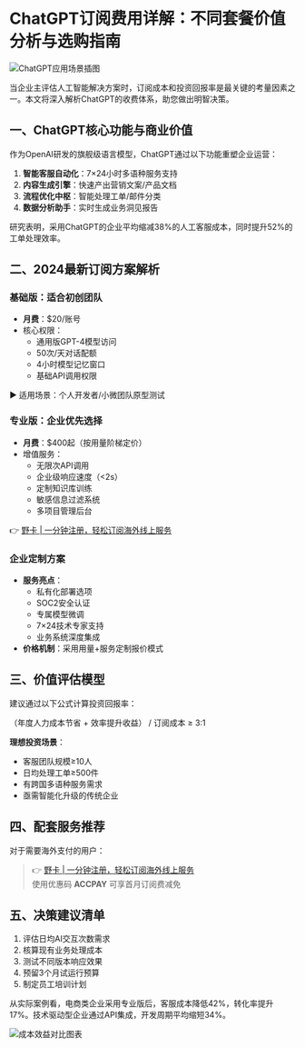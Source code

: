 # ChatGPT订阅费用详解：不同套餐价值分析与选购指南

![ChatGPT应用场景插图](https://via.placeholder.com/800x400)

当企业主评估人工智能解决方案时，订阅成本和投资回报率是最关键的考量因素之一。本文将深入解析ChatGPT的收费体系，助您做出明智决策。

## 一、ChatGPT核心功能与商业价值
作为OpenAI研发的旗舰级语言模型，ChatGPT通过以下功能重塑企业运营：

1. **智能客服自动化**：7×24小时多语种服务支持
2. **内容生成引擎**：快速产出营销文案/产品文档
3. **流程优化中枢**：智能处理工单/邮件分类
4. **数据分析助手**：实时生成业务洞见报告

研究表明，采用ChatGPT的企业平均缩减38%的人工客服成本，同时提升52%的工单处理效率。

## 二、2024最新订阅方案解析
### 基础版：适合初创团队
- **月费**：$20/账号
- 核心权限：
  - 通用版GPT-4模型访问
  - 50次/天对话配额
  - 4小时模型记忆窗口
  - 基础API调用权限

▶️ 适用场景：个人开发者/小微团队原型测试

### 专业版：企业优先选择
- **月费**：$400起（按用量阶梯定价）
- 增值服务：
  - 无限次API调用
  - 企业级响应速度（<2s）
  - 定制知识库训练
  - 敏感信息过滤系统
  - 多项目管理后台

👉 [野卡 | 一分钟注册，轻松订阅海外线上服务](https://bbtdd.com/yeka)

### 企业定制方案
- **服务亮点**：
  - 私有化部署选项
  - SOC2安全认证
  - 专属模型微调
  - 7×24技术专家支持
  - 业务系统深度集成
- **价格机制**：采用用量+服务定制报价模式

## 三、价值评估模型
建议通过以下公式计算投资回报率：

（年度人力成本节省 + 效率提升收益） / 订阅成本 ≥ 3:1


**理想投资场景**：
- 客服团队规模≥10人
- 日均处理工单≥500件
- 有跨国多语种服务需求
- 亟需智能化升级的传统企业

## 四、配套服务推荐
对于需要海外支付的用户：
> 👉 [野卡 | 一分钟注册，轻松订阅海外线上服务](https://bbtdd.com/yeka)  
> 使用优惠码 **ACCPAY** 可享首月订阅费减免

## 五、决策建议清单
1. 评估日均AI交互次数需求
2. 核算现有业务处理成本
3. 测试不同版本响应效果
4. 预留3个月试运行预算
5. 制定员工培训计划

从实际案例看，电商类企业采用专业版后，客服成本降低42%，转化率提升17%。技术驱动型企业通过API集成，开发周期平均缩短34%。

![成本效益对比图表](https://via.placeholder.com/600x300)
